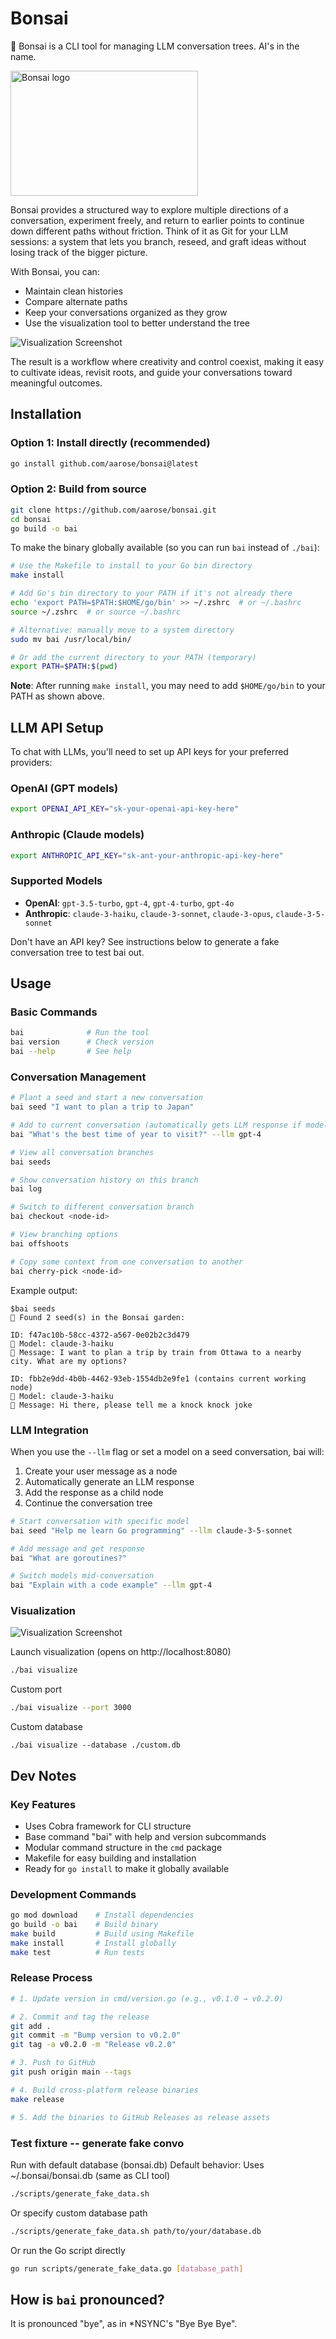 # Bonsai
🌳 Bonsai is a CLI tool for managing LLM conversation trees. AI's in the name.

<img src="assets/bonsai.png" alt="Bonsai logo" width="300" height="200">

Bonsai provides a structured way to explore multiple directions of a conversation, experiment freely, and return to earlier points to continue down different paths without friction. Think of it as Git for your LLM sessions: a system that lets you branch, reseed, and graft ideas without losing track of the bigger picture.

With Bonsai, you can:
- Maintain clean histories
- Compare alternate paths
- Keep your conversations organized as they grow
- Use the visualization tool to better understand the tree

![Visualization Screenshot](assets/visualization.png)

The result is a workflow where creativity and control coexist, making it easy to cultivate ideas, revisit roots, and guide your conversations toward meaningful
outcomes.

## Installation

### Option 1: Install directly (recommended)
```bash
go install github.com/aarose/bonsai@latest
```

### Option 2: Build from source
```bash
git clone https://github.com/aarose/bonsai.git
cd bonsai
go build -o bai
```

To make the binary globally available (so you can run `bai` instead of `./bai`):
```bash
# Use the Makefile to install to your Go bin directory
make install

# Add Go's bin directory to your PATH if it's not already there
echo 'export PATH=$PATH:$HOME/go/bin' >> ~/.zshrc  # or ~/.bashrc
source ~/.zshrc  # or source ~/.bashrc

# Alternative: manually move to a system directory
sudo mv bai /usr/local/bin/

# Or add the current directory to your PATH (temporary)
export PATH=$PATH:$(pwd)
```

**Note**: After running `make install`, you may need to add `$HOME/go/bin` to your PATH as shown above.

## LLM API Setup

To chat with LLMs, you'll need to set up API keys for your preferred providers:

### OpenAI (GPT models)
```bash
export OPENAI_API_KEY="sk-your-openai-api-key-here"
```

### Anthropic (Claude models)
```bash
export ANTHROPIC_API_KEY="sk-ant-your-anthropic-api-key-here"
```

### Supported Models
- **OpenAI**: `gpt-3.5-turbo`, `gpt-4`, `gpt-4-turbo`, `gpt-4o`
- **Anthropic**: `claude-3-haiku`, `claude-3-sonnet`, `claude-3-opus`, `claude-3-5-sonnet`

Don't have an API key? See instructions below to generate a fake conversation tree to test bai out.

## Usage

### Basic Commands
```bash
bai              # Run the tool
bai version      # Check version
bai --help       # See help
```

### Conversation Management
```bash
# Plant a seed and start a new conversation
bai seed "I want to plan a trip to Japan"

# Add to current conversation (automatically gets LLM response if model is set)
bai "What's the best time of year to visit?" --llm gpt-4

# View all conversation branches
bai seeds

# Show conversation history on this branch
bai log

# Switch to different conversation branch
bai checkout <node-id>

# View branching options
bai offshoots

# Copy some context from one conversation to another
bai cherry-pick <node-id>
```

Example output:
```
$bai seeds
🌱 Found 2 seed(s) in the Bonsai garden:

ID: f47ac10b-58cc-4372-a567-0e02b2c3d479
🧠 Model: claude-3-haiku
💬 Message: I want to plan a trip by train from Ottawa to a nearby city. What are my options?

ID: fbb2e9dd-4b0b-4462-93eb-1554db2e9fe1 (contains current working node)
🧠 Model: claude-3-haiku
💬 Message: Hi there, please tell me a knock knock joke
```

### LLM Integration
When you use the `--llm` flag or set a model on a seed conversation, bai will:
1. Create your user message as a node
2. Automatically generate an LLM response
3. Add the response as a child node
4. Continue the conversation tree

```bash
# Start conversation with specific model
bai seed "Help me learn Go programming" --llm claude-3-5-sonnet

# Add message and get response
bai "What are goroutines?"

# Switch models mid-conversation
bai "Explain with a code example" --llm gpt-4
```

### Visualization
![Visualization Screenshot](assets/visualization.png)

Launch visualization (opens on http://localhost:8080)
```bash
./bai visualize
```

Custom port
```bash
./bai visualize --port 3000
```

Custom database
```
./bai visualize --database ./custom.db
```

## Dev Notes

### Key Features
- Uses Cobra framework for CLI structure
- Base command "bai" with help and version subcommands
- Modular command structure in the `cmd` package
- Makefile for easy building and installation
- Ready for `go install` to make it globally available

### Development Commands
```bash
go mod download    # Install dependencies
go build -o bai    # Build binary
make build         # Build using Makefile
make install       # Install globally
make test          # Run tests
```

### Release Process
```bash
# 1. Update version in cmd/version.go (e.g., v0.1.0 → v0.2.0)

# 2. Commit and tag the release
git add .
git commit -m "Bump version to v0.2.0"
git tag -a v0.2.0 -m "Release v0.2.0"

# 3. Push to GitHub
git push origin main --tags

# 4. Build cross-platform release binaries
make release

# 5. Add the binaries to GitHub Releases as release assets
```

### Test fixture -- generate fake convo

Run with default database (bonsai.db)
Default behavior: Uses ~/.bonsai/bonsai.db (same as CLI tool)
```bash
./scripts/generate_fake_data.sh
```

Or specify custom database path
```bash
./scripts/generate_fake_data.sh path/to/your/database.db
```

Or run the Go script directly
```bash
go run scripts/generate_fake_data.go [database_path]
```

## How is `bai` pronounced?
It is pronounced "bye", as in *NSYNC's "Bye Bye Bye".
